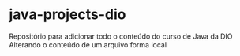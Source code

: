 # java-projects-dio
Repositório para adicionar todo o conteúdo do curso de Java da DIO
Alterando o conteúdo de um arquivo forma local 
